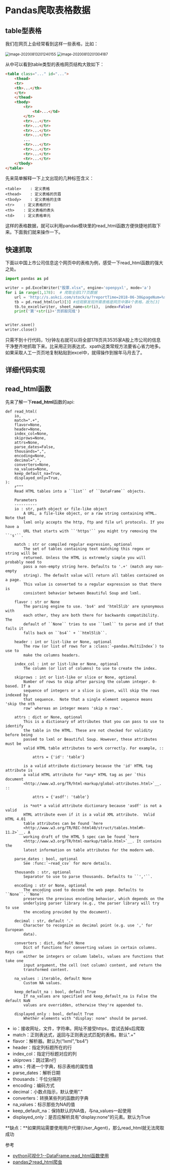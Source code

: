 # Pandas爬取表格数据

## **table型表格**

我们在网页上会经常看到这样一些表格，比如：

<img src=".\img\image-20200813201240155.png" alt="image-20200813201240155" style="zoom:80%;" />

<img src=".\img\image-20200813201304187.png" alt="image-20200813201304187" style="zoom:80%;" />

从中可以看到table类型的表格网页结构大致如下：

```html
<table class="..." id="...">
    <thead>
    <tr>
    <th>...</th>
    </tr>
    </thead>
    <tbody>
        <tr>
            <td>...</td>
        </tr>
        <tr>...</tr>
        <tr>...</tr>
        <tr>...</tr>
        <tr>...</tr>
        ...
        <tr>...</tr>
        <tr>...</tr>
        <tr>...</tr>
        <tr>...</tr>        
    </tbody>
</table>
```

先来简单解释一下上文出现的几种标签含义：

```
<table>    : 定义表格
<thead>    : 定义表格的页眉
<tbody>    : 定义表格的主体
<tr>    : 定义表格的行
<th>    : 定义表格的表头
<td>    : 定义表格单元
```

这样的表格数据，就可以利用pandas模块里的read_html函数方便快捷地抓取下来。下面我们就来操作一下。

## **快速抓取**

下面以中国上市公司信息这个网页中的表格为例，感受一下read_html函数的强大之处。

```python
import pandas as pd

writer = pd.ExcelWriter("股票.xlsx", engine='openpyxl', mode='a')
for i in range(1,178):  # 爬取全部177页数据
    url = 'http://s.askci.com/stock/a/?reportTime=2018-06-30&pageNum=%s' % (str(i))
    tb = pd.read_html(url)[3] #经观察发现所需表格是网页中第4个表格，故为[3]
    tb.to_excel(writer, sheet_name=str(i),  index=False)
    print('第'+str(i)+'页抓取完成')


writer.save()
writer.close()
```

只需不到十行代码，1分钟左右就可以将全部178页共3535家A股上市公司的信息干净整齐地抓取下来。比采用正则表达式、xpath这类常规方法要省心省力地多。如果采取人工一页页地复制粘贴到excel中，就得操作到猴年马月去了。

## **详细代码实现**

## **read_html函数**

先来了解一下**read_html**函数的api:

```
def read_html(
    io,
    match=".+",
    flavor=None,
    header=None,
    index_col=None,
    skiprows=None,
    attrs=None,
    parse_dates=False,
    thousands=",",
    encoding=None,
    decimal=".",
    converters=None,
    na_values=None,
    keep_default_na=True,
    displayed_only=True,
):
    r"""
    Read HTML tables into a ``list`` of ``DataFrame`` objects.

    Parameters
    ----------
    io : str, path object or file-like object
        A URL, a file-like object, or a raw string containing HTML. Note that
        lxml only accepts the http, ftp and file url protocols. If you have a
        URL that starts with ``'https'`` you might try removing the ``'s'``.

    match : str or compiled regular expression, optional
        The set of tables containing text matching this regex or string will be
        returned. Unless the HTML is extremely simple you will probably need to
        pass a non-empty string here. Defaults to '.+' (match any non-empty
        string). The default value will return all tables contained on a page.
        This value is converted to a regular expression so that there is
        consistent behavior between Beautiful Soup and lxml.

    flavor : str or None
        The parsing engine to use. 'bs4' and 'html5lib' are synonymous with
        each other, they are both there for backwards compatibility. The
        default of ``None`` tries to use ``lxml`` to parse and if that fails it
        falls back on ``bs4`` + ``html5lib``.

    header : int or list-like or None, optional
        The row (or list of rows for a :class:`~pandas.MultiIndex`) to use to
        make the columns headers.

    index_col : int or list-like or None, optional
        The column (or list of columns) to use to create the index.

    skiprows : int or list-like or slice or None, optional
        Number of rows to skip after parsing the column integer. 0-based. If a
        sequence of integers or a slice is given, will skip the rows indexed by
        that sequence.  Note that a single element sequence means 'skip the nth
        row' whereas an integer means 'skip n rows'.

    attrs : dict or None, optional
        This is a dictionary of attributes that you can pass to use to identify
        the table in the HTML. These are not checked for validity before being
        passed to lxml or Beautiful Soup. However, these attributes must be
        valid HTML table attributes to work correctly. For example, ::

            attrs = {'id': 'table'}

        is a valid attribute dictionary because the 'id' HTML tag attribute is
        a valid HTML attribute for *any* HTML tag as per `this document
        <http://www.w3.org/TR/html-markup/global-attributes.html>`__. ::

            attrs = {'asdf': 'table'}

        is *not* a valid attribute dictionary because 'asdf' is not a valid
        HTML attribute even if it is a valid XML attribute.  Valid HTML 4.01
        table attributes can be found `here
        <http://www.w3.org/TR/REC-html40/struct/tables.html#h-11.2>`__. A
        working draft of the HTML 5 spec can be found `here
        <http://www.w3.org/TR/html-markup/table.html>`__. It contains the
        latest information on table attributes for the modern web.

    parse_dates : bool, optional
        See :func:`~read_csv` for more details.

    thousands : str, optional
        Separator to use to parse thousands. Defaults to ``','``.

    encoding : str or None, optional
        The encoding used to decode the web page. Defaults to ``None``.``None``
        preserves the previous encoding behavior, which depends on the
        underlying parser library (e.g., the parser library will try to use
        the encoding provided by the document).

    decimal : str, default '.'
        Character to recognize as decimal point (e.g. use ',' for European
        data).

    converters : dict, default None
        Dict of functions for converting values in certain columns. Keys can
        either be integers or column labels, values are functions that take one
        input argument, the cell (not column) content, and return the
        transformed content.

    na_values : iterable, default None
        Custom NA values.

    keep_default_na : bool, default True
        If na_values are specified and keep_default_na is False the default NaN
        values are overridden, otherwise they're appended to.

    displayed_only : bool, default True
        Whether elements with "display: none" should be parsed.
```

- io：接收网址，文件，字符串。网址不接受https，尝试去掉s后爬取
- match：正则表达式，返回与正则表达式匹配的表格。默认".+"
- flavor：解析器。默认为(“lxml”,“bs4”)
- header：指定列标题所在的行
- index_col：指定行标题对应的列
- skiprows：跳过第n行
- attrs：传递一个字典，标示表格的属性值
- parse_dates：解析日期
- thousands：千位分隔符
- encoding：编码方式
- decimal：小数点指示，默认使用"."
- converters：转换某些列的函数的字典
- na_values：标示那些为NA的值
- keep_default_na：保持默认的NA值，与na_values一起使用
- displayed_only：是否应解析具有"display:none"的元素。默认为True

**缺点：**如果网站需要使用用户代理(User_Agent)，那么read_html就无法爬取成功

参考

- <a href="https://zhuanlan.zhihu.com/p/51968879" target="_blank">python可视化1--DataFrame.read_html函数使用</a>
- <a href="https://blog.csdn.net/V_lq6h/article/details/105727998" target="_blank">pandas之read_html爬虫</a> 